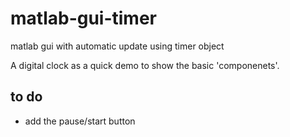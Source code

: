 matlab-gui-timer
================

matlab gui with automatic update using timer object

A digital clock as a quick demo to show the basic 'componenets'. 



to do
-----
* add the pause/start button 
